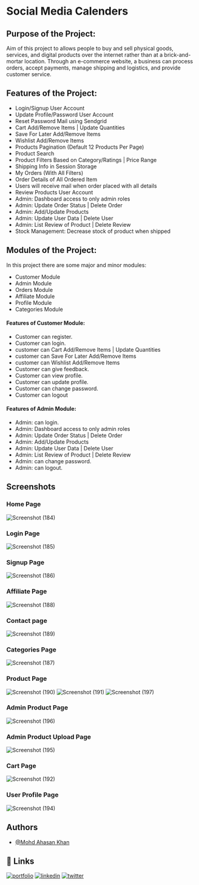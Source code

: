 # Social Media Calenders
## Purpose of the Project:
Aim of this project to allows people to buy and sell
physical goods, services, and digital products over the internet 
rather than at a brick-and-mortar location. Through an e-commerce 
website, a business can process orders, accept payments, manage 
shipping and logistics, and provide customer service.
## Features of the Project:
- Login/Signup User Account
- Update Profile/Password User Account
- Reset Password Mail using Sendgrid
- Cart Add/Remove Items | Update Quantities
- Save For Later Add/Remove Items
- Wishlist Add/Remove Items
- Products Pagination (Default 12 Products Per Page)
- Product Search
- Product Filters Based on Category/Ratings | Price Range
- Shipping Info in Session Storage
- My Orders (With All Filters)
- Order Details of All Ordered Item
- Users will receive mail when order placed with all details
- Review Products User Account
- Admin: Dashboard access to only admin roles
- Admin: Update Order Status | Delete Order
- Admin: Add/Update Products
- Admin: Update User Data | Delete User
- Admin: List Review of Product | Delete Review
- Stock Management: Decrease stock of product when shipped
## Modules of the Project:
In this project there are some major and minor modules:
- Customer Module
- Admin Module
- Orders Module
- Affiliate Module
- Profile Module
- Categories Module

#### Features of Customer Module:
- Customer can register.
- Customer can login.
- customer can Cart Add/Remove Items | Update Quantities
- customer can Save For Later Add/Remove Items
- customer can Wishlist Add/Remove Items
- Customer can give feedback.
- Customer can view profile.
- Customer can update profile.
- Customer can change password.
- Customer can logout

#### Features of Admin Module:
- Admin: can login.
- Admin: Dashboard access to only admin roles
- Admin: Update Order Status | Delete Order
- Admin: Add/Update Products
- Admin: Update User Data | Delete User
- Admin: List Review of Product | Delete Review
- Admin: can change password.
- Admin: can logout.

## Screenshots
### Home Page
![Screenshot (184)](https://user-images.githubusercontent.com/95666818/213902745-179ac32a-f975-42be-98ce-965e1a9e8c6f.png)

### Login Page
![Screenshot (185)](https://user-images.githubusercontent.com/95666818/213904306-8519a5da-84c3-41fa-a735-5982614686ab.png)

### Signup Page
![Screenshot (186)](https://user-images.githubusercontent.com/95666818/213904320-469b3a5a-4221-4e50-abc7-99ef4129dac2.png)

### Affiliate Page
![Screenshot (188)](https://user-images.githubusercontent.com/95666818/213904499-8717af08-b60d-4c56-86d6-d6a22205d236.png)


### Contact page
![Screenshot (189)](https://user-images.githubusercontent.com/95666818/213904506-8b95913a-0390-4465-b2e1-b9b3773eadaa.png)

### Categories Page
![Screenshot (187)](https://user-images.githubusercontent.com/95666818/213904351-1344e5d8-d55f-444f-92c0-f24eb6e7093e.png)

### Product Page
![Screenshot (190)](https://user-images.githubusercontent.com/95666818/213904567-1f9a1bb6-1f46-4450-b443-d86f97158c0b.png)
![Screenshot (191)](https://user-images.githubusercontent.com/95666818/213904377-57807feb-f3c6-4875-835a-fc5ebb373463.png)
![Screenshot (197)](https://user-images.githubusercontent.com/95666818/213904438-c2ee533f-bf69-413e-bcb9-34ff4d7689d1.png)

### Admin Product Page
![Screenshot (196)](https://user-images.githubusercontent.com/95666818/213904451-dda1ef73-e661-48f2-9348-7371d20c0726.png)

### Admin Product Upload Page
![Screenshot (195)](https://user-images.githubusercontent.com/95666818/213904470-57b15e94-22ed-4e7e-9fc5-d78c8227bde0.png)


### Cart Page
![Screenshot (192)](https://user-images.githubusercontent.com/95666818/213904399-6b9368e9-bad8-4e17-8c4d-48495b2550f0.png)

### User Profile Page
![Screenshot (194)](https://user-images.githubusercontent.com/95666818/213904405-0c7b50fe-7a9d-4e68-8569-530358fb9db1.png)



## Authors

- [@Mohd Ahasan Khan](https://github.com/MOHDAHASANKHAN1)
## 🔗 Links
[![portfolio](https://img.shields.io/badge/my_portfolio-000?style=for-the-badge&logo=ko-fi&logoColor=white)](https://portfolio-ahasan.vercel.app/)
[![linkedin](https://img.shields.io/badge/linkedin-0A66C2?style=for-the-badge&logo=linkedin&logoColor=white)](https://www.linkedin.com/in/mohd-ahasan-khan-0240b5205/)
[![twitter](https://img.shields.io/badge/twitter-1DA1F2?style=for-the-badge&logo=twitter&logoColor=white)](https://twitter.com/MoAhsanKhan5)
